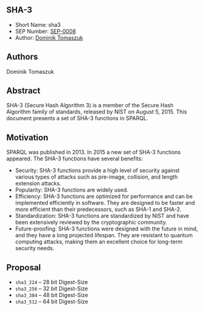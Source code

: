 ## SHA-3

* Short Name: sha3
* SEP Number: [SEP-0008](sep-0008.md)
* Author: [Dominik Tomaszuk](https://github.com/domel)

## Authors

Dominik Tomaszuk

## Abstract

SHA-3 (Secure Hash Algorithm 3) is a member of the Secure Hash Algorithm family of standards, released by NIST on August 5, 2015. This document presents a set of SHA-3 functions in SPARQL.

## Motivation

SPARQL was published in 2013. In 2015 a new set of SHA-3 functions appeared. The SHA-3 functions have several benefits:

* Security: SHA-3 functions provide a high level of security against various types of attacks such as pre-image, collision, and length extension attacks. 
* Popularity: SHA-3 functions are widely used.
* Efficiency: SHA-3 functions are optimized for performance and can be implemented efficiently in software. They are designed to be faster and more efficient than their predecessors, such as SHA-1 and SHA-2.
* Standardization: SHA-3 functions are standardized by NIST and have been extensively reviewed by the cryptographic community. 
* Future-proofing: SHA-3 functions were designed with the future in mind, and they have a long projected lifespan. They are resistant to quantum computing attacks, making them an excellent choice for long-term security needs.

## Proposal

* `sha3_224` – 28 bit Digest-Size
* `sha3_256` – 32 bit Digest-Size
* `sha3_384` – 48 bit Digest-Size
* `sha3_512` – 64 bit Digest-Size





